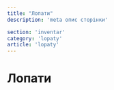 ```yaml
---
title: "Лопати"
description: 'meta опис сторінки'

section: 'inventar'
category: 'lopaty'
article: 'lopaty'
---
```


# Лопати